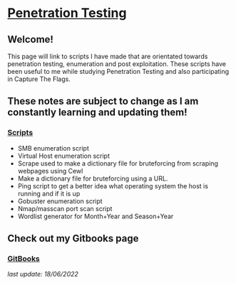 # [Penetration Testing](https://h1dz.github.io/Pen-Testing/)  


## **Welcome!**
 

This page will link to scripts I have made that are orientated towards penetration testing, enumeration and post exploitation. These scripts have been useful to me while studying Penetration Testing and also participating in Capture The Flags. 

## These notes are subject to change as I am constantly learning and updating them!              

### [Scripts](https://github.com/h1dz/Pen-Testing/tree/Scripts) 
- SMB enumeration script
- Virtual Host enumeration script 
- Scrape used to make a dictionary file for bruteforcing from scraping webpages using Cewl
- Make a dictionary file for bruteforcing using a URL.
- Ping script to get a better idea what operating system the host is running and if it is up
- Gobuster enumeration script  
- Nmap/masscan port scan script 
- Wordlist generator for Month+Year and Season+Year  

## Check out my Gitbooks page
### [GitBooks](https://h1dz.gitbook.io/pen-testing/)  
  
    
   
_last update: 18/06/2022_
